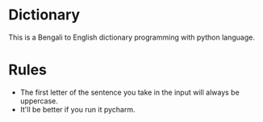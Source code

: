# Dictionary

This is a Bengali to English dictionary programming with python language.

# Rules

* The first letter of the sentence you take in the input will always be uppercase.
* It'll be better if you run it pycharm.
